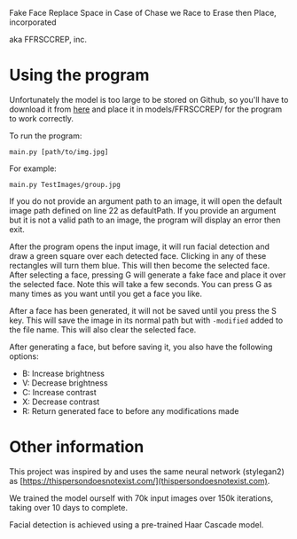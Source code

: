 Fake Face Replace Space in Case of Chase we Race to Erase then Place, incorporated

aka FFRSCCREP, inc.

# Using the program

Unfortunately the model is too large to be stored on Github, so you'll have to download it from [here](https://drive.google.com/file/d/1EfgKHikQ6ng6Pk-iZVgiy2QdEj_lRH5W/view?usp=sharing)
and place it in models/FFRSCCREP/ for the program to work correctly.

To run the program:

`main.py [path/to/img.jpg]`

For example:

`main.py TestImages/group.jpg`

If you do not provide an argument path to an image, it will open the default image path defined on line 22 as defaultPath.
If you provide an argument but it is not a valid path to an image, the program will display an error then exit.

After the program opens the input image, it will run facial detection and draw a green square over each detected face.
Clicking in any of these rectangles will turn them blue. This will then become the selected face.
After selecting a face, pressing G will generate a fake face and place it over the selected face. Note this will take a few seconds.
You can press G as many times as you want until you get a face you like.

After a face has been generated, it will not be saved until you press the S key. 
This will save the image in its normal path but with `-modified` added to the file name.
This will also clear the selected face.

After generating a face, but before saving it, you also have the following options:
* B: Increase brightness
* V: Decrease brightness
* C: Increase contrast
* X: Decrease contrast
* R: Return generated face to before any modifications made

# Other information

This project was inspired by and uses the same neural network (stylegan2) as [https://thispersondoesnotexist.com/](thispersondoesnotexist.com).

We trained the model ourself with 70k input images over 150k iterations, taking over 10 days to complete.

Facial detection is achieved using a pre-trained Haar Cascade model.
